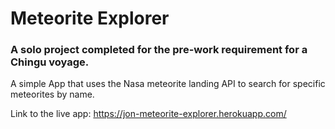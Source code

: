 # Meteorite Explorer

### A solo project completed for the pre-work requirement for a Chingu voyage.

A simple App that uses the Nasa meteorite landing API to search for specific meteorites by name.

Link to the live app: https://jon-meteorite-explorer.herokuapp.com/
